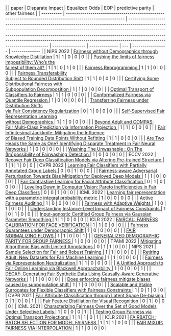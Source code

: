 |             | paper                                                                                                                                                                                                                                                                                                                                                           | Disparate Impact | Equalized Odds | EOP | predictive parity | other fairness |
| ---------- | ---------------------------------------------------------------------------------------------------------- | --------------------------------------------------------------------------------------------------------------------------------------------------------------------------------------------------------------------------------------------------------------------------------------------------------------------------------------------------------------- | ---------------- | -------------- | --- | ----------------- | -------------- |
| NIPS 2022  | [Fairness without Demographics through<br>Knowledge Distillation](https://openreview.net/pdf?id=8gjwWnN5pfy)                                                                                                                                                                                                                                                                          | 1                | 1              | 0   | 0                 | 0              |
|          | [Pushing the limits of fairness impossibility: Who’s the<br>fairest of them all? ](https://openreview.net/pdf?id=bot35zOudq)                                                                                                                                                                                                                                                                            | 1                | 1              | 0   | 1                 | 0              |
|     | [Fairness Reprogramming     ](https://openreview.net/pdf?id=Nay_rOB-dZv)                                                                                                                                                                                                                                                                         | 1                | 1              | 0   | 0                 | 0              |
|     | [Fairness Transferability<br>Subject to Bounded Distribution Shift](https://openreview.net/pdf?id=U3gobB4oKv)                                                                                                                                                                                                                                                                            | 1                | 1              | 0   | 0                 | 0              |
|     | [Certifying Some Distributional Fairness with<br>Subpopulation Decomposition ](https://openreview.net/pdf?id=6mej19W1ppP)                                                                                                                                                                                                                                                                          | 1                | 1              | 0   | 0                 | 0              |
|     | [ Optimal Transport of Classifiers to Fairness](https://openreview.net/pdf?id=-welFirjMss)                                                                                                                                                                                                                                                                          | 1                | 1              | 0   | 0                 | 0              |
|     | [Conformalized Fairness via Quantile Regression    ](https://openreview.net/pdf?id=rwyISFoSmXd)                                                                                                                                                                                                                                                                          | 1                | 0              | 0   | 0                 | 0              |
|     | [Transferring Fairness under Distribution Shifts<br>via Fair Consistency Regularization](https://openreview.net/pdf?id=zp_Cp38qJE0)                                                                                                                                                                                                                                                                         | 0                | 1              | 0   | 0                 | 0              |
|    | [Self-Supervised Fair Representation Learning<br>without Demographics    ](https://openreview.net/pdf?id=7TGpLKADODE)                                                                                                                                                                                                                                                                          | 1                | 1              | 0   | 0                 | 0              |
|       | [Beyond Adult and COMPAS:<br>Fair Multi-Class Prediction via Information Projection ](https://openreview.net/pdf?id=0e0es11XAIM)                                                                                                                                                                                                                                                                          | 1                | 1              | 0   | 0                 | 0              |
|    | [ Fair Infinitesimal Jackknife: Mitigating the Influence<br>of Biased Training Data Points Without Refitting](https://openreview.net/pdf?id=7cL46kHUu4)                                                                                                                                                                                                                                                                            | 1                | 1              | 0   | 0                 | 0              |
|     | [ Are Two Heads the Same as One? Identifying Disparate Treatment in Fair Neural Networks   ](https://openreview.net/pdf?id=ccyZEIAiFwb)                                                                                                                                                                                                                                                                          | 1                | 0              | 0   | 0                 | 0              |
|        | [Washing The Unwashable : On The (Im)possibility of Fairwashing Detection ](https://openreview.net/pdf?id=3vmKQUctNy)                                                                                                                                                                                                                                                                            | 1                | 0              | 0   | 0                 | 0              |
| ECCV 2022    | [Recover Fair Deep Classification Models via Altering Pre-trained Structure   ](https://www.ecva.net/papers/eccv_2022/papers_ECCV/papers/136730482.pdf)                                                                                                                                                                                                              | 1                | 1              | 1   | 0                 | 0              |
| CVPR 2022   | [Learning Fair Classifiers with Partially Annotated Group Labels ](https://openaccess.thecvf.com/content/CVPR2022/papers/Jung_Learning_Fair_Classifiers_With_Partially_Annotated_Group_Labels_CVPR_2022_paper.pdf)                                                     | 0                | 0              | 1   | 0                 | 0              |
|          | [Fairness-aware Adversarial Perturbation Towards Bias Mitigation for Deployed Deep Models  ](https://openaccess.thecvf.com/content/CVPR2022/papers/Wang_Fairness-Aware_Adversarial_Perturbation_Towards_Bias_Mitigation_for_Deployed_Deep_Models_CVPR_2022_paper.pdf) | 1                | 1              | 0   | 0                 | 0              |
|      | [Fair Contrastive Learning for Facial Attribute Classification ](https://arxiv.org/pdf/2203.16209.pdf)                                                                                                                                                                                                                                                                                    | 0                | 1              | 0   | 0                 | 0              |
|            | [Leveling Down in Computer Vision: Pareto Inefficiencies in Fair Deep Classifiers](https://arxiv.org/pdf/2203.04913.pdf)                                                                                                                                                                                                                                                                                    | 0                | 0              | 1   | 0                 | 0              |
| ICML 2022     | [Learning fair representation with a parametric integral probability metric   ](https://proceedings.mlr.press/v162/kim22b/kim22b.pdf)                                                                                                                                                                                                                                                    | 1                | 0              | 0   | 0                 | 0              |
|                 | [Active Fairness Auditing   ](https://proceedings.mlr.press/v162/yan22c/yan22c.pdf)                                                                                                                                                                                                                                                    | 1                | 0              | 0   | 0                 | 0              |
|                               | [Fairness with Adaptive Weights  ](https://proceedings.mlr.press/v162/chai22a/chai22a.pdf)                                                                                                                                                                                                                                                | 1                | 0              | 1   | 0                 | 0              |
|                                        | [Understanding Instance-Level Impact of Fairness Constraints  ](https://proceedings.mlr.press/v162/wang22ac/wang22ac.pdf)                                                                                                                                                                                                                                            | 1                | 0              | 1   | 0                 | 0              |
|                                  | [Input-agnostic Certified Group Fairness via Gaussian Parameter Smoothing   ](https://proceedings.mlr.press/v162/jin22g/jin22g.pdf)                                                                                                                                                                                                                                                    | 1                | 1              | 0   | 0                 | 0              |
| ICLR 2022        | [FAIRCAL: FAIRNESS CALIBRATION FOR FACE VERIFICATION      ](https://openreview.net/pdf?id=nRj0NcmSuxb)                                                                                                                                                                                                                                                                          | 1                | 1              | 0   | 0                 | 0              |
|                | [Fairness Guarantees under Demographic Shift](https://openreview.net/pdf?id=wbPObLm6ueA)                                                                                                                                                                                                                                                                          | 1                | 0              | 0   | 0                 | 0              |
|      | [FAIR NORMALIZING FLOWS  ](https://openreview.net/pdf?id=BrFIKuxrZE)                                                                                                                                                                                                                                                                            | 1                | 1              | 0   | 0                 | 1              |
|       | [GENERALIZED DEMOGRAPHIC PARITY FOR GROUP FAIRNESS   ](https://openreview.net/pdf?id=YigKlMJwjye)                                                                                                                                                                                                                                                                          | 1                | 0              | 0   | 0                 | 0              |
| TPAMI 2022   | [Mitigating Algorithmic Bias with Limited Annotations      ](https://arxiv.org/pdf/2207.10018.pdf)                                                                                                                                                                                                                                                                                    | 0                | 1              | 1   | 0                 | 0              |
| NIPS 2021    | [Sample Selection for Fair and Robust Training    ](https://papers.nips.cc/paper/2021/file/07563a3fe3bbe7e3ba84431ad9d055af-Paper.pdf)                                                                                                                                                                                          | 1                | 1              | 0   | 0                 | 0              |
|       | [Retiring Adult: New Datasets for Fair Machine Learning   ](https://papers.nips.cc/paper/2021/file/32e54441e6382a7fbacbbbaf3c450059-Paper.pdf)                                                                                                                                                                                          | 1                | 1              | 0   | 0                 | 0              |
|      | [Fairness via Representation Neutralization  ](https://papers.nips.cc/paper/2021/file/64ff7983a47d331b13a81156e2f4d29d-Paper.pdf)                                                                                                                                                                                          | 1                | 1              | 0   | 0                 | 0              |
|      | [A Unified Approach to Fair Online Learning via Blackwell Approachability   ](https://papers.nips.cc/paper/2021/file/97ea3cfb64eeaa1edba65501d0bb3c86-Paper.pdf)                                                                                                                                                                                          | 1                | 0              | 0   | 0                 | 1              |
|       | [DECAF: Generating Fair Synthetic Data Using Causally-Aware Generative Networks   ](https://papers.nips.cc/paper/2021/file/ba9fab001f67381e56e410575874d967-Paper.pdf)                                                                                                                                                                                          | 1                | 1              | 0   | 0                 | 0              |
|      | [ Does enforcing fairness mitigate biases caused by subpopulation shift   ](https://papers.nips.cc/paper/2021/file/d800149d2f947ad4d64f34668f8b20f6-Paper.pdf)                                                                                                                                                                                          | 1                | 1              | 0   | 0                 | 0              |
|    | [Scalable and Stable Surrogates for Flexible Classifiers with Fairness Constraints      ](https://papers.nips.cc/paper/2021/file/fc2e6a440b94f64831840137698021e1-Paper.pdf)                                                                                                                                                                                          | 1                | 0              | 1   | 0                 | 0              |
| CVPR 2021   | [Fair Attribute Classification through Latent Space De-biasing    ](https://openaccess.thecvf.com/content/CVPR2021/papers/Ramaswamy_Fair_Attribute_Classification_Through_Latent_Space_De-Biasing_CVPR_2021_paper.pdf)                                                | 0                | 1              | 0   | 0                 | 1              |
|          | [Fair Feature Distillation for Visual Recognition  ](https://openaccess.thecvf.com/content/CVPR2021/papers/Jung_Fair_Feature_Distillation_for_Visual_Recognition_CVPR_2021_paper.pdf)                                                                                     | 0                | 1              | 0   | 0                 | 0              |
| ICML 2021   | [Characterizing Fairness Over the Set of Good Models Under Selective Labels  ](http://proceedings.mlr.press/v139/coston21a/coston21a.pdf)                                                                                                                                                                                                                                          | 1                | 0              | 0   | 0                 | 1              |
|         | [Testing Group Fairness via Optimal Transport Projections ](https://arxiv.org/pdf/2106.01070.pdf)                                                                                                                                                                                                                                                                                    | 1                | 1              | 1   | 0                 | 1              |
| ICLR 2021      | [FAIRBATCH: BATCH SELECTION FOR MODEL FAIRNESS    ](https://openreview.net/pdf?id=YNnpaAKeCfx)                                                                                                                                                                                                                                                                          | 1                | 1              | 1   | 0                 | 0              |
|      | [FAIR MIXUP: FAIRNESS VIA INTERPOLATION     ](https://openreview.net/pdf?id=DNl5s5BXeBn)                                                                                                                                                                                                                                                                          | 1                | 1              | 0   | 0                 | 0              |
